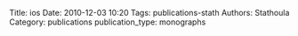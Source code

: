 Title: ios
Date: 2010-12-03 10:20
Tags: publications-stath
Authors: Stathoula
Category: publications
publication_type: monographs

